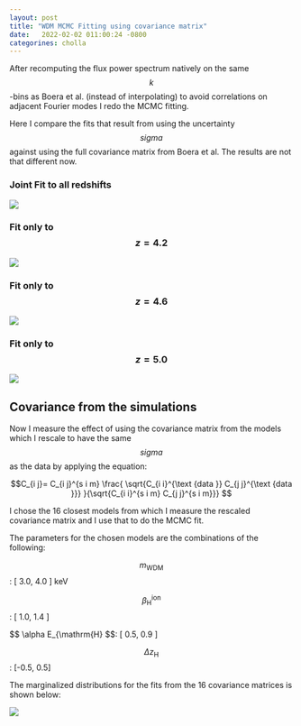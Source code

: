 ```yaml
---
layout: post
title: "WDM MCMC Fitting using covariance matrix"
date:   2022-02-02 011:00:24 -0800
categorines: cholla
---
```



After recomputing the flux power spectrum natively on the same $$k$$-bins as Boera et al. (instead of interpolating) to avoid correlations on adjacent Fourier modes I redo the MCMC fitting.

Here I compare the fits that result from using the uncertainty $$sigma$$ against using the full covariance matrix from Boera et al. The results are not that different now.
  

### Joint Fit to all redshifts
<img src="{{ site.url }}assets/images/wdm_mcmc_fit_covariance_matrix/corner_all.png">


### Fit only to $$z=4.2$$
<img src="{{ site.url }}assets/images/wdm_mcmc_fit_covariance_matrix/corner_r0.png">

### Fit only to $$z=4.6$$
<img src="{{ site.url }}assets/images/wdm_mcmc_fit_covariance_matrix/corner_r1.png">

### Fit only to $$z=5.0$$
<img src="{{ site.url }}assets/images/wdm_mcmc_fit_covariance_matrix/corner_r2.png">


## Covariance from the simulations


Now I measure the effect of using the covariance matrix from the models which I rescale to have the same $$sigma$$ as the data by applying the equation:


$$C_{i j}= C_{i j}^{s i m} \frac{ \sqrt{C_{i i}^{\text {data }} C_{j j}^{\text {data }}} }{\sqrt{C_{i i}^{s i m} C_{j j}^{s i m}}}  $$


I chose the 16 closest models from which I measure the rescaled covariance matrix and I use that to do the MCMC fit. 

The parameters for the chosen models are the combinations of the following:


$$ m_{\mathrm{WDM}}$$: [ 3.0,  4.0 ] keV

$$\beta_{\mathrm{H}}^{\mathrm{ion}} $$: [ 1.0, 1.4 ]

$$ \alpha E_{\mathrm{H} $$: [ 0.5, 0.9 ]

$$ \Delta z_{\mathrm{H}} $$: [-0.5, 0.5]
 
The marginalized distributions for the fits from the 16 covariance matrices is shown below:

<img src="{{ site.url }}assets/images/wdm_mcmc_fit_covariance_matrix/marginalized.png">